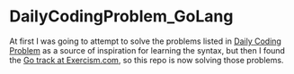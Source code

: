 # DailyCodingProblem_GoLang
At first I was going to attempt to solve the problems listed in  [Daily Coding Problem](https://www.dailycodingproblem.com/) as a source of inspiration for learning the syntax, but then I found the [Go track at Exercism.com](https://exercism.org/dashboard), so this repo is now solving those problems.
